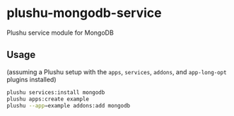 # plushu-mongodb-service

Plushu service module for MongoDB

## Usage

(assuming a Plushu setup with the `apps`, `services`, `addons`, and `app-long-opt` plugins installed)

```bash
plushu services:install mongodb
plushu apps:create example
plushu --app=example addons:add mongodb
```
